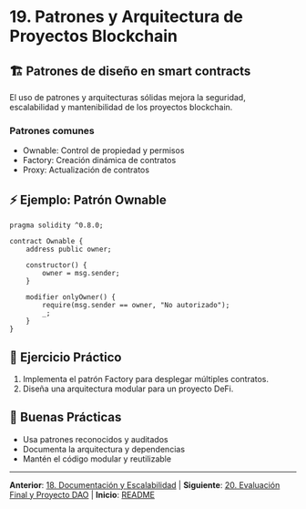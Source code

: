 # 19. Patrones y Arquitectura de Proyectos Blockchain

## 🏗️ Patrones de diseño en smart contracts

El uso de patrones y arquitecturas sólidas mejora la seguridad, escalabilidad y mantenibilidad de los proyectos blockchain.

### Patrones comunes

- Ownable: Control de propiedad y permisos
- Factory: Creación dinámica de contratos
- Proxy: Actualización de contratos

## ⚡ Ejemplo: Patrón Ownable

```solidity
pragma solidity ^0.8.0;

contract Ownable {
	address public owner;

	constructor() {
		owner = msg.sender;
	}

	modifier onlyOwner() {
		require(msg.sender == owner, "No autorizado");
		_;
	}
}
```

## 📝 Ejercicio Práctico

1. Implementa el patrón Factory para desplegar múltiples contratos.
2. Diseña una arquitectura modular para un proyecto DeFi.

## 🎯 Buenas Prácticas

- Usa patrones reconocidos y auditados
- Documenta la arquitectura y dependencias
- Mantén el código modular y reutilizable

---

**Anterior**: [18. Documentación y Escalabilidad](./18-documentacion.md) | **Siguiente**: [20. Evaluación Final y Proyecto DAO](./20-evaluacion.md) | **Inicio**: [README](../README.md)
